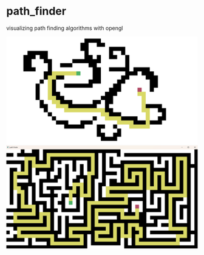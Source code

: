 # path_finder

visualizing path finding algorithms with opengl

![example png](https://github.com/AntonyThomasCGI/path_finder/blob/main/images/demo1.png?raw=true)
![example2 png](https://github.com/AntonyThomasCGI/path_finder/blob/main/images/demo2.png?raw=true)
